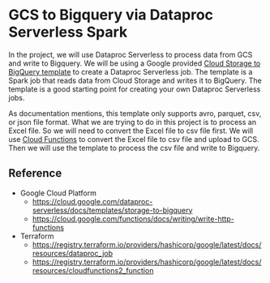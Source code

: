 # GCS to Bigquery via Dataproc Serverless Spark

In the project, we will use Dataproc Serverless to process data from GCS and write to Bigquery. We will be using a Google provided [Cloud Storage to BigQuery template](https://cloud.google.com/dataproc-serverless/docs/templates/storage-to-bigquery) to create a Dataproc Serverless job. The template is a Spark job that reads data from Cloud Storage and writes it to BigQuery. The template is a good starting point for creating your own Dataproc Serverless jobs.

As documentation mentions, this template only supports avro, parquet, csv, or json file format. What we are trying to do in this project is to process an Excel file. So we will need to convert the Excel file to csv file first. We will use [Cloud Functions](https://cloud.google.com/functions) to convert the Excel file to csv file and upload to GCS. Then we will use the template to process the csv file and write to Bigquery.

## Reference

- Google Cloud Platform
  - https://cloud.google.com/dataproc-serverless/docs/templates/storage-to-bigquery
  - https://cloud.google.com/functions/docs/writing/write-http-functions
- Terraform
  - https://registry.terraform.io/providers/hashicorp/google/latest/docs/resources/dataproc_job
  - https://registry.terraform.io/providers/hashicorp/google/latest/docs/resources/cloudfunctions2_function
